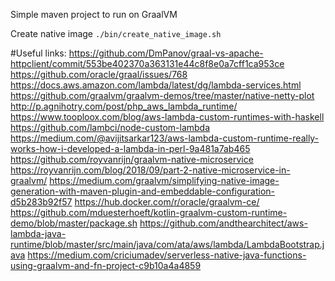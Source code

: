 Simple maven project to run on GraalVM

Create native image `./bin/create_native_image.sh`

#Useful links:
https://github.com/DmPanov/graal-vs-apache-httpclient/commit/553be402370a363131e44c8f8e0a7cff1ca953ce
https://github.com/oracle/graal/issues/768
https://docs.aws.amazon.com/lambda/latest/dg/lambda-services.html
https://github.com/graalvm/graalvm-demos/tree/master/native-netty-plot
http://p.agnihotry.com/post/php_aws_lambda_runtime/
https://www.tooploox.com/blog/aws-lambda-custom-runtimes-with-haskell
https://github.com/lambci/node-custom-lambda
https://medium.com/@avijitsarkar123/aws-lambda-custom-runtime-really-works-how-i-developed-a-lambda-in-perl-9a481a7ab465
https://github.com/royvanrijn/graalvm-native-microservice
https://royvanrijn.com/blog/2018/09/part-2-native-microservice-in-graalvm/
https://medium.com/graalvm/simplifying-native-image-generation-with-maven-plugin-and-embeddable-configuration-d5b283b92f57
https://hub.docker.com/r/oracle/graalvm-ce/
https://github.com/mduesterhoeft/kotlin-graalvm-custom-runtime-demo/blob/master/package.sh
https://github.com/andthearchitect/aws-lambda-java-runtime/blob/master/src/main/java/com/ata/aws/lambda/LambdaBootstrap.java
https://medium.com/criciumadev/serverless-native-java-functions-using-graalvm-and-fn-project-c9b10a4a4859